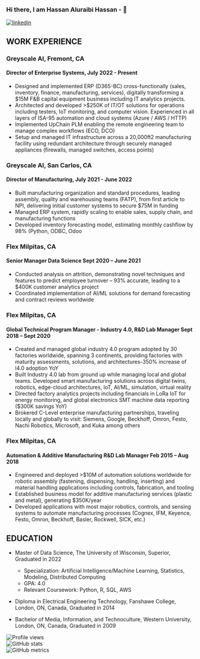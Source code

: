 ### Hi there, I am Hassan Aluraibi Hassan -   👋 
[![linkedin](https://img.shields.io/badge/linkedin-%230077B5.svg?style=for-the-badge&logo=linkedin&logoColor=white)](https://www.linkedin.com/in/hassanaluraibi/)

## WORK EXPERIENCE
### Greyscale AI, Fremont, CA
#### Director of Enterprise Systems, July 2022 - Present
- Designed and implemented ERP (D365-BC) cross-functionally (sales, inventory, finance, manufacturing, services), digitally transforming a $15M F&B capital equipment business including IT analytics projects.
- Architected and developed >$250K of IT/OT solutions for operations including testers, IoT monitoring, and computer vision. Experienced in all layers of ISA-95 automation and cloud systems (Azure / AWS / HTTP)
- Implemented UpChain PLM enabling the remote engineering team to manage complex workflows (ECO, DCO)
- Setup and managed IT infrastructure across a 20,000ft2 manufacturing facility using redundant architecture through securely managed appliances (firewalls, managed switches, access points)

### Greyscale AI, San Carlos, CA
#### Director of Manufacturing, July 2021 - June 2022
- Built manufacturing organization and standard procedures, leading assembly, quality and warehousing teams (FATP), from first article to NPI, delivering initial customer systems to secure $75M in funding
- Managed ERP system, rapidly scaling to enable sales, supply chain, and manufacturing functions 
- Developed inventory forecasting model, estimating monthly cashflow by 98% (Python, ODBC, Odoo

### Flex	 Milpitas, CA
#### Senior Manager Data Science			Sept 2020 – June 2021
  - Conducted analysis on attrition, demonstrating novel techniques and features to predict employee turnover – 93% accurate, leading to a $400K customer analytics project
  - Coordinated implementation of AI/ML solutions for demand forecasting and contract reviews worldwide
 
### Flex	 Milpitas, CA
#### Global Technical Program Manager - Industry 4.0, R&D Lab Manager	Sept 2018 – Sept 2020
  - Created and managed global industry 4.0 program adopted by 30 factories worldwide, spanning 3 continents, providing factories with maturity assessments, solutions, and architectures-350% increase of I4.0 adoption YoY
- Built Industry 4.0 lab from ground up while managing local and global teams. Developed smart manufacturing solutions across digital twins, robotics, edge-cloud architectures, IoT, AI/ML, simulation, virtual reality
- Directed factory analytics projects including financials in LoRa IoT for energy monitoring, and global electronics SMT machine data reporting ($300K savings YoY)
- Brokered C-Level enterprise manufacturing partnerships, traveling locally and globally to visit: Siemens, Google, Beckhoff, Omron, Festo, Nachi Robotics, Microsoft, and Kuka among others

### Flex	 Milpitas, CA
#### 	Automation & Additive Manufacturing R&D Lab Manager	Feb 2015 – Aug 2018
 -	Engineered and deployed >$10M of automation solutions worldwide for robotic assembly (fastening, dispensing, handling, inserting) and material handling applications including controls, fabrication, and tooling
 -	Established business model for additive manufacturing services (plastic and metal), generating $350K/year
 -	Developed applications with most major robotics, controls, and sensing systems to automate manufacturing processes (Cognex, IFM, Keyence, Festo, Omron, Beckhoff, Basler, Rockwell, SICK, etc.)


  





## EDUCATION

- Master of Data Science, The University of Wisconsin, Superior, Graduated in 2022
  - Specialization: Artificial Intelligence/Machine Learning, Statistics, Modeling, Distributed Computing
  - GPA: 4.0
  - Relevant Coursework: Python, R, SQL, AWS

- Diploma in Electrical Engineering Technology, Fanshawe College, London, ON, Canada, Graduated in 2014
- Bachelor of Media, Information, and Technoculture, Western University, London, ON, Canada, Graduated in 2009




























![Profile views](https://gpvc.arturio.dev/HassanA777)</br>
![GitHub stats](https://github-readme-stats.vercel.app/api?username=HassanA777&show_icons=true) </br>
![GitHub metrics](https://metrics.lecoq.io/HassanA777)  
